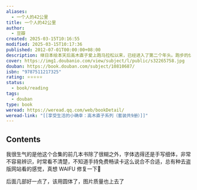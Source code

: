 ```yaml
---
aliases:
  - 一个人的42公里
title: 一个人的42公里
author:
  - 豆瓣
created: 2025-03-15T10:16:55
modified: 2025-03-15T10:17:36
published: 2012-07-01T00:00:00+08:00
description: 继日本绘本天后高木直子爱上跑马拉松以来，已经进入了第二个年头。跑步的伙伴变多了。大家相约一起继快乐续往前跑！这回要挑战马拉松接力赛。参加鹿儿岛县和与论岛全程马拉松！成绩能否突破5小时！？在《一个人...
cover: https://img1.doubanio.com/view/subject/l/public/s32265758.jpg
douban: https://book.douban.com/subject/10810687/
isbn: "9787511217325"
rating: ⭐⭐⭐⭐⭐
status:
  - book/reading
tags:
  - douban
type: book
weread: https://weread.qq.com/web/bookDetail/
weread-link: "[[享受生活的小确幸：高木直子系列（套装共9册）]]"
---
```


## Contents

我很生气的是他这个合集的前几本书除了很糊之外，字体选得还是手写细体，非常不容易辨识，时常看不清楚，不知道手持免费畅读卡这么说合不合适，总有种去盗版网站看的感觉，真想 WAIFU 修复一下🤣

后面几部好一点了，该用圆体了，图片质量也上去了
